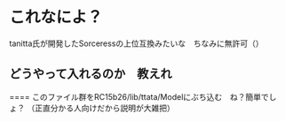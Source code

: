 

これなによ？
====

tanitta氏が開発したSorceressの上位互換みたいな　ちなみに無許可（）
## どうやって入れるのか　教えれ
====
このファイル群をRC15b26/lib/ttata/Modelにぶち込む　ね？簡単でしょ？
（正直分かる人向けだから説明が大雑把）

